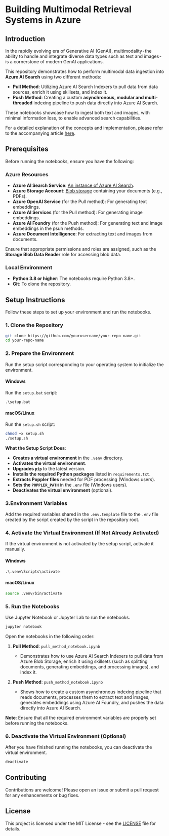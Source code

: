 # Building Multimodal Retrieval Systems in Azure

## Introduction  

In the rapidly evolving era of Generative AI (GenAI), multimodality - the ability to handle and integrate diverse data types such as text and images - is a cornerstone of modern GenAI applications.
   
This repository demonstrates how to perform multimodal data ingestion into **Azure AI Search** using two different methods:  
   
- **Pull Method**: Utilizing Azure AI Search Indexers to pull data from data sources, enrich it using skillsets, and index it.  
- **Push Method**: Creating a custom **asynchronous, modular and multi-threaded** indexing pipeline to push data directly into Azure AI Search.  
   
These notebooks showcase how to ingest both text and images, with minimal information loss, to enable advanced search capabilities.  
   
For a detailed explanation of the concepts and implementation, please refer to the accompanying article [here](https://medium.com/@khalilchouchen1994/navigating-multimodal-data-ingestion-for-advanced-retrieval-systems-with-azure-ai-foundry-and-d6b41d6d059c).  
   
## Prerequisites  
   
Before running the notebooks, ensure you have the following:  
   
### Azure Resources  
   
- **Azure AI Search Service**: [An instance of Azure AI Search](https://learn.microsoft.com/en-us/azure/search/search-create-service-portal).  
- **Azure Storage Account**: [Blob storage](https://learn.microsoft.com/en-us/azure/storage/common/storage-account-create?tabs=azure-portal) containing your documents (e.g., PDFs).  
- **Azure OpenAI Service** (for the Pull method): For generating text embeddings.  
- **Azure AI Services** (for the Pull method): For generating image embeddings.  
- **Azure AI Foundry** (for the Push method): For generating text and image embeddings in the psuh methods.  
- **Azure Document Intelligence**: For extracting text and images from documents.

   
Ensure that appropriate permissions and roles are assigned, such as the **Storage Blob Data Reader** role for accessing blob data.  
   
### Local Environment  
   
- **Python 3.8 or higher**: The notebooks require Python 3.8+.  
- **Git**: To clone the repository.  
   
## Setup Instructions  
   
Follow these steps to set up your environment and run the notebooks.  
   
### 1. Clone the Repository  
   
```bash  
git clone https://github.com/yourusername/your-repo-name.git  
cd your-repo-name  
```  
   
### 2. Prepare the Environment  
   
Run the setup script corresponding to your operating system to initialize the environment.  
   
#### Windows  
   
Run the `setup.bat` script:  
   
```batch  
.\setup.bat  
```  
   
#### macOS/Linux  
   
Run the `setup.sh` script:  
   
```bash  
chmod +x setup.sh  
./setup.sh  
```  
   
**What the Setup Script Does**:  
   
- **Creates a virtual environment** in the `.venv` directory.  
- **Activates the virtual environment**.  
- **Upgrades `pip`** to the latest version.  
- **Installs the required Python packages** listed in `requirements.txt`.  
- **Extracts Poppler files** needed for PDF processing (Windows users).  
- **Sets the `POPPLER_PATH`** in the `.env` file (Windows users).  
- **Deactivates the virtual environment** (optional).  
   
### 3.Environment Variables  
   
Add the required variables shared in the `.env.template` file to the `.env` file created by the script created by the script in the repository root.

### 4. Activate the Virtual Environment (If Not Already Activated)  
   
If the virtual environment is not activated by the setup script, activate it manually.  
   
#### Windows  
   
```batch  
.\.venv\Scripts\activate  
```  
   
#### macOS/Linux  
   
```bash  
source .venv/bin/activate  
```  
   
### 5. Run the Notebooks  
   
Use Jupyter Notebook or Jupyter Lab to run the notebooks.  
   
```bash  
jupyter notebook  
```  
   
Open the notebooks in the following order:  
   
1. **Pull Method**: `pull_method_notebook.ipynb`  
   - Demonstrates how to use Azure AI Search Indexers to pull data from Azure Blob Storage, enrich it using skillsets (such as splitting documents, generating embeddings, and processing images), and index it.  
   
2. **Push Method**: `push_method_notebook.ipynb`  
   - Shows how to create a custom asynchronous indexing pipeline that reads documents, processes them to extract text and images, generates embeddings using Azure AI Foundry, and pushes the data directly into Azure AI Search.  
   
**Note**: Ensure that all the required environment variables are properly set before running the notebooks.  
   
### 6. Deactivate the Virtual Environment (Optional)  
   
After you have finished running the notebooks, you can deactivate the virtual environment.  
   
```bash  
deactivate  
```  
   
## Contributing  
   
Contributions are welcome! Please open an issue or submit a pull request for any enhancements or bug fixes.  
   
## License  
   
This project is licensed under the MIT License - see the [LICENSE](LICENSE) file for details.  